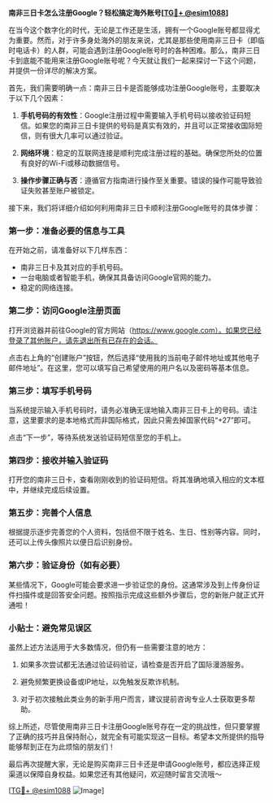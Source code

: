 **南非三日卡怎么注册Google？轻松搞定海外账号[[TG💪+ @esim1088](https://t.me/s/esim1088)]**

在当今这个数字化的时代，无论是工作还是生活，拥有一个Google账号都显得尤为重要。然而，对于许多身处海外的朋友来说，尤其是那些使用南非三日卡（即临时电话卡）的人群，可能会遇到注册Google账号时的各种困难。那么，南非三日卡到底能不能用来注册Google账号呢？今天就让我们一起来探讨一下这个问题，并提供一份详尽的解决方案。

首先，我们需要明确一点：南非三日卡是否能够成功注册Google账号，主要取决于以下几个因素：

1. **手机号码的有效性**：Google注册过程中需要输入手机号码以接收验证码短信。如果您的南非三日卡提供的号码是真实有效的，并且可以正常接收国际短信，则有很大几率可以通过验证。
   
2. **网络环境**：稳定的互联网连接是顺利完成注册过程的基础。确保您所处的位置有良好的Wi-Fi或移动数据信号。

3. **操作步骤正确与否**：遵循官方指南进行操作至关重要。错误的操作可能导致验证失败甚至账户被锁定。

接下来，我们将详细介绍如何利用南非三日卡顺利注册Google账号的具体步骤：

### 第一步：准备必要的信息与工具

在开始之前，请准备好以下几样东西：
- 南非三日卡及其对应的手机号码。
- 一台电脑或者智能手机，确保其具备访问Google官网的能力。
- 稳定的网络连接。

### 第二步：访问Google注册页面

打开浏览器并前往Google的官方网站（https://www.google.com）。如果您已经登录了其他账户，请先退出所有已存在的会话。

点击右上角的“创建账户”按钮，然后选择“使用我的当前电子邮件地址或其他电子邮件地址”。在这里，您可以填写自己希望使用的用户名以及密码等基本信息。

### 第三步：填写手机号码

当系统提示输入手机号码时，请务必准确无误地输入南非三日卡上的号码。请注意，这里要求的是本地格式而非国际格式，因此只需去掉国家代码“+27”即可。

点击“下一步”，等待系统发送验证码短信至您的手机上。

### 第四步：接收并输入验证码

打开您的南非三日卡，查看刚刚收到的验证码短信。将其准确地填入相应的文本框中，并继续完成后续设置。

### 第五步：完善个人信息

根据提示逐步完善您的个人资料，包括但不限于姓名、生日、性别等内容。同时，还可以上传头像照片以便日后识别身份。

### 第六步：验证身份（如有必要）

某些情况下，Google可能会要求进一步验证您的身份。这通常涉及到上传身份证件扫描件或是回答安全问题。按照指示完成这些额外步骤后，您的新账户就正式开通啦！

### 小贴士：避免常见误区

虽然上述方法适用于大多数情况，但仍有一些需要注意的地方：

1. 如果多次尝试都无法通过验证码验证，请检查是否开启了国际漫游服务。
   
2. 避免频繁更换设备或IP地址，以免触发反欺诈机制。

3. 对于初次接触此类业务的新手用户而言，建议提前咨询专业人士获取更多帮助。

综上所述，尽管使用南非三日卡注册Google账号存在一定的挑战性，但只要掌握了正确的技巧并且保持耐心，就完全有可能实现这一目标。希望本文所提供的指导能够帮到正在为此烦恼的朋友们！

最后再次提醒大家，无论是购买南非三日卡还是申请Google账号，都应选择正规渠道以保障自身权益。如果您还有其他疑问，欢迎随时留言交流哦～ 

[[TG💪+ @esim1088](https://t.me/s/esim1088) ![Image](https://i.postimg.cc/4NQfJmqS/Snipaste-2025-05-13-00-14-12.png)]